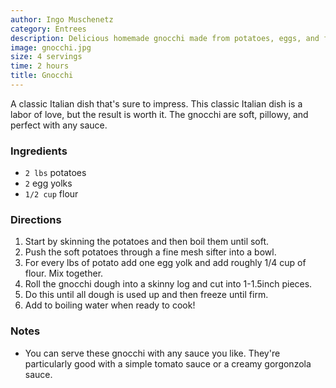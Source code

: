 ```yaml
---
author: Ingo Muschenetz
category: Entrees
description: Delicious homemade gnocchi made from potatoes, eggs, and flour.
image: gnocchi.jpg
size: 4 servings
time: 2 hours
title: Gnocchi
---
```


A classic Italian dish that's sure to impress. This classic Italian dish is a labor of love, but the result is worth it. The gnocchi are soft, pillowy, and perfect with any sauce. 

### Ingredients

* `2 lbs` potatoes
* `2` egg yolks
* `1/2 cup` flour

### Directions

1. Start by skinning the potatoes and then boil them until soft.
2. Push the soft potatoes through a fine mesh sifter into a bowl.
3. For every lbs of potato add one egg yolk and add roughly 1/4 cup of flour. Mix together.
4. Roll the gnocchi dough into a skinny log and cut into 1-1.5inch pieces. 
5. Do this until all dough is used up and then freeze until firm.
6. Add to boiling water when ready to cook!

### Notes

- You can serve these gnocchi with any sauce you like. They're particularly good with a simple tomato sauce or a creamy gorgonzola sauce.